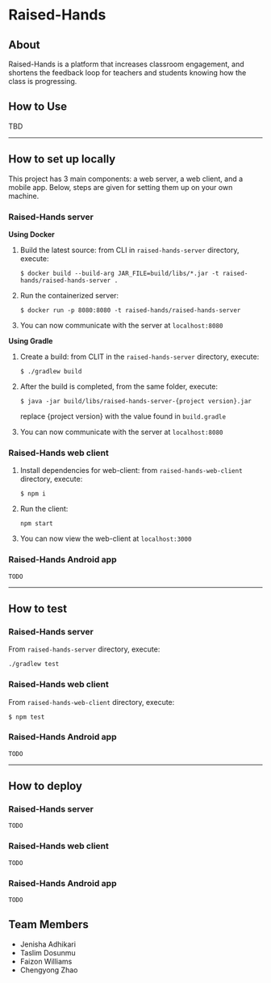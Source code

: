 # Raised-Hands
## About

Raised-Hands is a platform that increases classroom engagement, and shortens the feedback loop for teachers and students knowing how the class is progressing.

## How to Use

TBD

---
## How to set up locally

This project has 3 main components: a web server, a web client, and a mobile app. Below, steps are given for setting them up on your own machine.

### Raised-Hands server
**Using Docker**  
1. Build the latest source: from CLI in `raised-hands-server` directory, execute:
    ```
    $ docker build --build-arg JAR_FILE=build/libs/*.jar -t raised-hands/raised-hands-server .
    ```
2. Run the containerized server:
    ```
    $ docker run -p 8080:8080 -t raised-hands/raised-hands-server
    ```
3. You can now communicate with the server at `localhost:8080`
  
**Using Gradle**
1. Create a build: from CLIT in the `raised-hands-server` directory, execute:
    ```
    $ ./gradlew build 
    ```
2. After the build is completed, from the same folder, execute:
    ```
    $ java -jar build/libs/raised-hands-server-{project version}.jar
    ```
    replace {project version} with the value found in `build.gradle`

3. You can now communicate with the server at `localhost:8080`

### Raised-Hands web client
1. Install dependencies for web-client: from `raised-hands-web-client` directory, execute:
    ```
    $ npm i
    ```
2. Run the client:
    ```
    npm start
    ```
3. You can now view the web-client at `localhost:3000`

### Raised-Hands Android app

`TODO`

---
## How to test

### Raised-Hands server

From  `raised-hands-server` directory, execute:
```
./gradlew test
```

### Raised-Hands web client

From `raised-hands-web-client` directory, execute:
```
$ npm test
```

### Raised-Hands Android app

`TODO`

---
## How to deploy

### Raised-Hands server

`TODO`

### Raised-Hands web client

`TODO`

### Raised-Hands Android app

`TODO`

## Team Members
- Jenisha Adhikari
- Taslim Dosunmu
- Faizon Williams
- Chengyong Zhao
